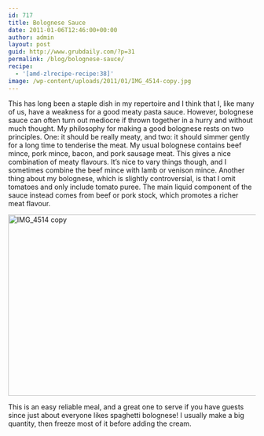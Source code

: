 ```yaml
---
id: 717
title: Bolognese Sauce
date: 2011-01-06T12:46:00+00:00
author: admin
layout: post
guid: http://www.grubdaily.com/?p=31
permalink: /blog/bolognese-sauce/
recipe:
  - '[amd-zlrecipe-recipe:38]'
image: /wp-content/uploads/2011/01/IMG_4514-copy.jpg
---
```

This has long been a staple dish in my repertoire and I think that I, like many of us, have a weakness for a good meaty pasta sauce. However, bolognese sauce can often turn out mediocre if thrown together in a hurry and without much thought. My philosophy for making a good bolognese rests on two principles. One: it should be really meaty, and two: it should simmer gently for a long time to tenderise the meat. My usual bolognese contains beef mince, pork mince, bacon, and pork sausage meat. This gives a nice combination of meaty flavours. It’s nice to vary things though, and I sometimes combine the beef mince with lamb or venison mince. Another thing about my bolognese, which is slightly controversial, is that I omit tomatoes and only include tomato puree. The main liquid component of the sauce instead comes from beef or pork stock, which promotes a richer meat flavour.

[<img src="http://www.grubdaily.com/wp-content/uploads/2011/01/IMG_4514-copy.jpg" alt="IMG_4514 copy" width="555" height="370" class="aligncenter size-full wp-image-932" srcset="http://www.grubdaily.com/wp-content/uploads/2011/01/IMG_4514-copy.jpg 3456w, http://www.grubdaily.com/wp-content/uploads/2011/01/IMG_4514-copy-300x200.jpg 300w, http://www.grubdaily.com/wp-content/uploads/2011/01/IMG_4514-copy-1024x682.jpg 1024w" sizes="(max-width: 555px) 100vw, 555px" />](http://www.grubdaily.com/wp-content/uploads/2011/01/IMG_4514-copy.jpg) 

This is an easy reliable meal, and a great one to serve if you have guests since just about everyone likes spaghetti bolognese! I usually make a big quantity, then freeze most of it before adding the cream.